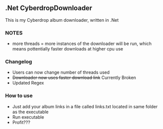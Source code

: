 ## .Net CyberdropDownloader

This is my Cyberdrop album downloader, written in .Net  
### NOTES
- more threads = more instances of the downloader will be run, which means pottentially faster downloads at higher cpu use
### Changelog
- Users can now change number of threads used
- ~~Downloader now uses faster download link~~ Currently Broken
- Updated Regex

### How to use

- Just add your album links in a file called links.txt located in same folder as the executable
- Run executable
- Profit???


